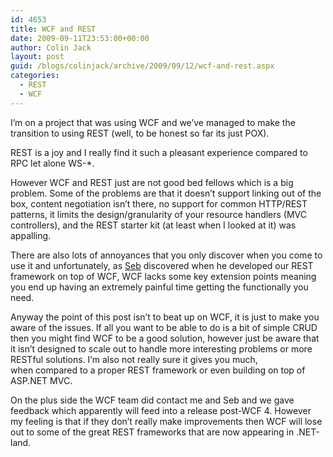 ```yaml
---
id: 4653
title: WCF and REST
date: 2009-09-11T23:53:00+00:00
author: Colin Jack
layout: post
guid: /blogs/colinjack/archive/2009/09/12/wcf-and-rest.aspx
categories:
  - REST
  - WCF
---
```

I&#8217;m on a project that was using WCF and we&#8217;ve managed to make the transition to using REST (well, to be honest so far its just POX). 

REST is a joy and I really find it such a pleasant experience compared to RPC let alone WS-*. 

However WCF and REST just are not good bed fellows which is a big problem. Some of the problems are that it doesn&#8217;t support linking out of the box, content negotiation isn&#8217;t there, no support for common HTTP/REST patterns, it limits the design/granularity of your resource handlers (MVC controllers), and the REST starter kit (at least when I looked at it) was appalling.

There are also lots of annoyances that you only discover when you come to use it and unfortunately, as [Seb](http://serialseb.blogspot.com/) discovered when he developed our REST framework on top of WCF, WCF lacks some key extension points meaning you end up having an extremely painful time getting the functionally you need.

Anyway the point of this post isn&#8217;t to beat up on WCF, it is just to make you aware of the issues. If all you want to be able to do is a bit of simple CRUD then you might find WCF to be a good solution, however just be aware that it isn&#8217;t designed to scale out to handle more interesting problems or more RESTful solutions. I&#8217;m also not really sure it gives you&nbsp;much, when&nbsp;compared to a proper REST framework or even building on top of ASP.NET MVC.

On the plus side the WCF team did contact me and Seb and we gave feedback which apparently will feed into a release post-WCF 4. However my feeling is that if they don&#8217;t really make improvements then WCF will lose out to some of the great REST frameworks that are now appearing in .NET-land.